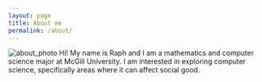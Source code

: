```yaml
---
layout: page
title: About me
permalink: /about/
---
```

![about_photo](../assets/img/raph_about.PNG)
Hi! My name is Raph and I am a mathematics and computer science major at McGill University.
I am interested in exploring computer science, specifically areas where it can affect social good.

